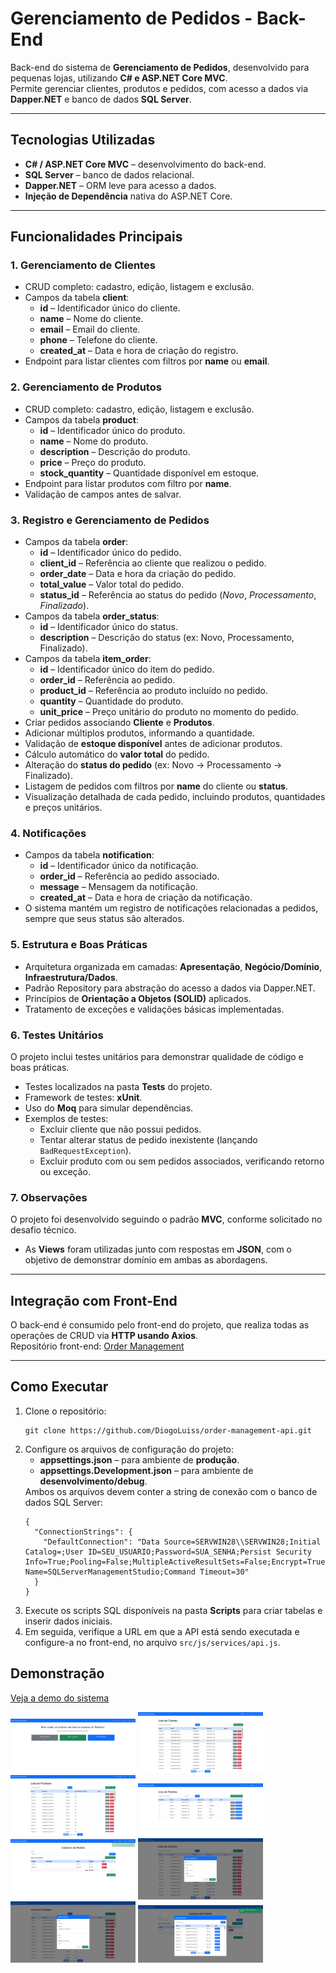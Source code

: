 <h1>Gerenciamento de Pedidos - Back-End</h1>

<p>Back-end do sistema de <strong>Gerenciamento de Pedidos</strong>, desenvolvido para pequenas lojas, utilizando <strong>C# e ASP.NET Core MVC</strong>.<br>
Permite gerenciar clientes, produtos e pedidos, com acesso a dados via <strong>Dapper.NET</strong> e banco de dados <strong>SQL Server</strong>.</p>

<hr>

<h2>Tecnologias Utilizadas</h2>
<ul>
  <li><strong>C# / ASP.NET Core MVC</strong> – desenvolvimento do back-end.</li>
  <li><strong>SQL Server</strong> – banco de dados relacional.</li>
  <li><strong>Dapper.NET</strong> – ORM leve para acesso a dados.</li>
  <li><strong>Injeção de Dependência</strong> nativa do ASP.NET Core.</li>
</ul>

<hr>

<h2>Funcionalidades Principais</h2>

<h3>1. Gerenciamento de Clientes</h3>
<ul>
  <li>CRUD completo: cadastro, edição, listagem e exclusão.</li>
  <li>Campos da tabela <strong>client</strong>:
    <ul>
      <li><strong>id</strong> – Identificador único do cliente.</li>
      <li><strong>name</strong> – Nome do cliente.</li>
      <li><strong>email</strong> – Email do cliente.</li>
      <li><strong>phone</strong> – Telefone do cliente.</li>
      <li><strong>created_at</strong> – Data e hora de criação do registro.</li>
    </ul>
  </li>
  <li>Endpoint para listar clientes com filtros por <strong>name</strong> ou <strong>email</strong>.</li>
</ul>

<h3>2. Gerenciamento de Produtos</h3>
<ul>
  <li>CRUD completo: cadastro, edição, listagem e exclusão.</li>
  <li>Campos da tabela <strong>product</strong>:
    <ul>
      <li><strong>id</strong> – Identificador único do produto.</li>
      <li><strong>name</strong> – Nome do produto.</li>
      <li><strong>description</strong> – Descrição do produto.</li>
      <li><strong>price</strong> – Preço do produto.</li>
      <li><strong>stock_quantity</strong> – Quantidade disponível em estoque.</li>
    </ul>
  </li>
  <li>Endpoint para listar produtos com filtro por <strong>name</strong>.</li>
  <li>Validação de campos antes de salvar.</li>
</ul>

<h3>3. Registro e Gerenciamento de Pedidos</h3>
<ul>
  <li>Campos da tabela <strong>order</strong>:
    <ul>
      <li><strong>id</strong> – Identificador único do pedido.</li>
      <li><strong>client_id</strong> – Referência ao cliente que realizou o pedido.</li>
      <li><strong>order_date</strong> – Data e hora da criação do pedido.</li>
      <li><strong>total_value</strong> – Valor total do pedido.</li>
      <li><strong>status_id</strong> – Referência ao status do pedido (<em>Novo</em>, <em>Processamento</em>, <em>Finalizado</em>).</li>
    </ul>
  </li>

  <li>Campos da tabela <strong>order_status</strong>:
    <ul>
      <li><strong>id</strong> – Identificador único do status.</li>
      <li><strong>description</strong> – Descrição do status (ex: Novo, Processamento, Finalizado).</li>
    </ul>
  </li>

  <li>Campos da tabela <strong>item_order</strong>:
    <ul>
      <li><strong>id</strong> – Identificador único do item do pedido.</li>
      <li><strong>order_id</strong> – Referência ao pedido.</li>
      <li><strong>product_id</strong> – Referência ao produto incluído no pedido.</li>
      <li><strong>quantity</strong> – Quantidade do produto.</li>
      <li><strong>unit_price</strong> – Preço unitário do produto no momento do pedido.</li>
    </ul>
  </li>

  <li>Criar pedidos associando <strong>Cliente</strong> e <strong>Produtos</strong>.</li>
  <li>Adicionar múltiplos produtos, informando a quantidade.</li>
  <li>Validação de <strong>estoque disponível</strong> antes de adicionar produtos.</li>
  <li>Cálculo automático do <strong>valor total</strong> do pedido.</li>
  <li>Alteração do <strong>status do pedido</strong> (ex: Novo → Processamento → Finalizado).</li>
  <li>Listagem de pedidos com filtros por <strong>name</strong> do cliente ou <strong>status</strong>.</li>
  <li>Visualização detalhada de cada pedido, incluindo produtos, quantidades e preços unitários.</li>
</ul>

<h3>4. Notificações</h3>
<ul>
  <li>Campos da tabela <strong>notification</strong>:
    <ul>
      <li><strong>id</strong> – Identificador único da notificação.</li>
      <li><strong>order_id</strong> – Referência ao pedido associado.</li>
      <li><strong>message</strong> – Mensagem da notificação.</li>
      <li><strong>created_at</strong> – Data e hora de criação da notificação.</li>
    </ul>
  </li>
  <li>O sistema mantém um registro de notificações relacionadas a pedidos, sempre que seus status são alterados.</li>
</ul>

<h3>5. Estrutura e Boas Práticas</h3>
<ul>
  <li>Arquitetura organizada em camadas: <strong>Apresentação</strong>, <strong>Negócio/Domínio</strong>, <strong>Infraestrutura/Dados</strong>.</li>
  <li>Padrão Repository para abstração do acesso a dados via Dapper.NET.</li>
  <li>Princípios de <strong>Orientação a Objetos (SOLID)</strong> aplicados.</li>
  <li>Tratamento de exceções e validações básicas implementadas.</li>
</ul>

<h3>6. Testes Unitários</h3>
<p>O projeto inclui testes unitários para demonstrar qualidade de código e boas práticas.</p>
<ul>
  <li>Testes localizados na pasta <strong>Tests</strong> do projeto.</li>
  <li>Framework de testes: <strong>xUnit</strong>.</li>
  <li>Uso do <strong>Moq</strong> para simular dependências.</li>
  <li>Exemplos de testes:
    <ul>
      <li>Excluir cliente que não possui pedidos.</li>
      <li>Tentar alterar status de pedido inexistente (lançando <code>BadRequestException</code>).</li>
      <li>Excluir produto com ou sem pedidos associados, verificando retorno ou exceção.</li>
    </ul>
  </li>
</ul>

<h3>7. Observações</h3>
<p>O projeto foi desenvolvido seguindo o padrão <strong>MVC</strong>, conforme solicitado no desafio técnico.</p>
<ul>
  <li>As <strong>Views</strong> foram utilizadas junto com respostas em <strong>JSON</strong>, com o objetivo de demonstrar domínio em ambas as abordagens.</li>
</ul>

<hr>

<h2>Integração com Front-End</h2>
<p>O back-end é consumido pelo front-end do projeto, que realiza todas as operações de CRUD via <strong>HTTP usando Axios</strong>.<br>
Repositório front-end: <a href="https://github.com/DiogoLuiss/order-management-web">Order Management</a></p>

<hr>

<h2>Como Executar</h2>
<ol>
  <li>
    Clone o repositório:<br>
    <pre><code>git clone https://github.com/DiogoLuiss/order-management-api.git</code></pre>
  </li>
  <li>
    Configure os arquivos de configuração do projeto:
    <ul>
      <li><strong>appsettings.json</strong> – para ambiente de <strong>produção</strong>.</li>
      <li><strong>appsettings.Development.json</strong> – para ambiente de <strong>desenvolvimento/debug</strong>.</li>
    </ul>
    Ambos os arquivos devem conter a string de conexão com o banco de dados SQL Server:
    <pre><code>{
  "ConnectionStrings": {
    "DefaultConnection": "Data Source=SERVWIN28\\SERVWIN28;Initial Catalog=;User ID=SEU_USUARIO;Password=SUA_SENHA;Persist Security Info=True;Pooling=False;MultipleActiveResultSets=False;Encrypt=True;TrustServerCertificate=True;Application Name=SQLServerManagementStudio;Command Timeout=30"
  }
}</code></pre>
  </li>
  <li>Execute os scripts SQL disponíveis na pasta <strong>Scripts</strong> para criar tabelas e inserir dados iniciais.</li>
  <li>Em seguida, verifique a URL em que a API está sendo executada e configure-a no front-end, no arquivo <code>src/js/services/api.js</code>.</li>
</ol>
<h2>Demonstração</h2>

[Veja a demo do sistema](./assets/demo.mp4)

<div class="project-gallery">
  <img src="./assets/imgProject1.png" alt="Projeto 1" width="200">
  <img src="./assets/imgProject2.png" alt="Projeto 2" width="200">
  <img src="./assets/imgProject3.png" alt="Projeto 3" width="200">
  <img src="./assets/imgProject4.png" alt="Projeto 4" width="200">
  <img src="./assets/imgProject5.png" alt="Projeto 5" width="200">
  <img src="./assets/imgProject6.png" alt="Projeto 6" width="200">
  <img src="./assets/imgProject7.png" alt="Projeto 7" width="200">
  <img src="./assets/imgProject8.png" alt="Projeto 8" width="200">
</div>
